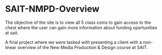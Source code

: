 # SAIT-NMPD-Overview
The objective of the site is to view all 5 class coins to gain access to the chest where the user can gain more information about funding opertunities at sait.

A final project where we were tasked with presenting a client with a non-linear overview of the New Media Production & Design course at SAIT.
